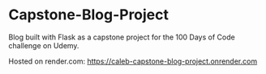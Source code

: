 # Capstone-Blog-Project

Blog built with Flask as a capstone project for the 100 Days of Code challenge on Udemy.

Hosted on render.com: https://caleb-capstone-blog-project.onrender.com
